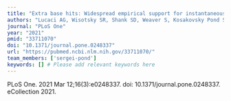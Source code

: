 ```yaml
---
title: "Extra base hits: Widespread empirical support for instantaneous multiple-nucleotide changes"
authors: "Lucaci AG, Wisotsky SR, Shank SD, Weaver S, Kosakovsky Pond SL."
journal: "PLoS One"
year: "2021"
pmid: "33711070"
doi: "10.1371/journal.pone.0248337"
url: "https://pubmed.ncbi.nlm.nih.gov/33711070/"
team_members: ['sergei-pond']
keywords: [] # Please add relevant keywords here
---
```

PLoS One. 2021 Mar 12;16(3):e0248337. doi: 10.1371/journal.pone.0248337. eCollection 2021.